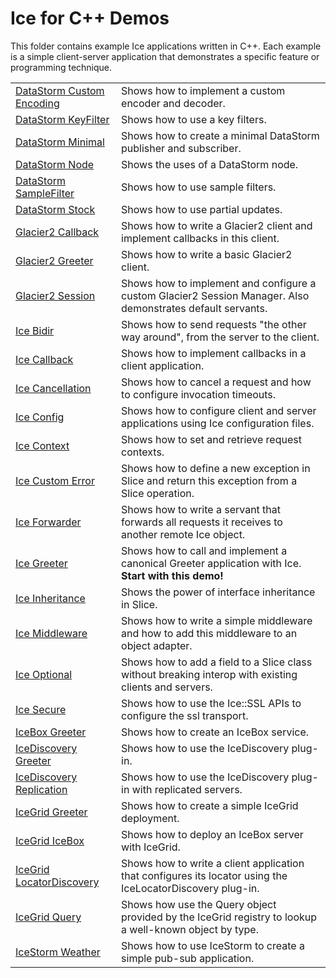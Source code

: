 # Ice for C++ Demos

This folder contains example Ice applications written in C++. Each example is a simple client-server application that
demonstrates a specific feature or programming technique.

|                                                          |                                                                                                             |
|----------------------------------------------------------|-------------------------------------------------------------------------------------------------------------|
| [DataStorm Custom Encoding](./DataStorm/customEncoding/) | Shows how to implement a custom encoder and decoder.                                                        |
| [DataStorm KeyFilter](./DataStorm/keyFilter/)            | Shows how to use a key filters.                                                                             |
| [DataStorm Minimal](./DataStorm/minimal/)                | Shows how to create a minimal DataStorm publisher and subscriber.                                           |
| [DataStorm Node](./DataStorm/node/)                      | Shows the uses of a DataStorm node.                                                                         |
| [DataStorm SampleFilter](./DataStorm/sampleFilter/)      | Shows how to use sample filters.                                                                            |
| [DataStorm Stock](./DataStorm/stock/)                    | Shows how to use partial updates.                                                                           |
| [Glacier2 Callback](./Glacier2/callback/)                | Shows how to write a Glacier2 client and implement callbacks in this client.                                |
| [Glacier2 Greeter](./Glacier2/greeter/)                  | Shows how to write a basic Glacier2 client.                                                                 |
| [Glacier2 Session](./Glacier2/session)                   | Shows how to implement and configure a custom Glacier2 Session Manager. Also demonstrates default servants. |
| [Ice Bidir](./Ice/bidir/)                                | Shows how to send requests "the other way around", from the server to the client.                           |
| [Ice Callback](./Ice/callback/)                          | Shows how to implement callbacks in a client application.                                                   |
| [Ice Cancellation](./Ice/cancellation/)                  | Shows how to cancel a request and how to configure invocation timeouts.                                     |
| [Ice Config](./Ice/config/)                              | Shows how to configure client and server applications using Ice configuration files.                        |
| [Ice Context](./Ice/context/)                            | Shows how to set and retrieve request contexts.                                                             |
| [Ice Custom Error](./Ice/customError/)                   | Shows how to define a new exception in Slice and return this exception from a Slice operation.              |
| [Ice Forwarder](./Ice/forwarder/)                        | Shows how to write a servant that forwards all requests it receives to another remote Ice object.           |
| [Ice Greeter](./Ice/greeter/)                            | Shows how to call and implement a canonical Greeter application with Ice. **Start with this demo!**         |
| [Ice Inheritance](./Ice/inheritance/)                    | Shows the power of interface inheritance in Slice.                                                          |
| [Ice Middleware](./Ice/middleware/)                      | Shows how to write a simple middleware and how to add this middleware to an object adapter.                 |
| [Ice Optional](./Ice/optional/)                          | Shows how to add a field to a Slice class without breaking interop with existing clients and servers.       |
| [Ice Secure](./Ice/secure/)                              | Shows how to use the Ice::SSL APIs to configure the ssl transport.                                          |
| [IceBox Greeter](./IceBox/greeter/)                      | Shows how to create an IceBox service.                                                                      |
| [IceDiscovery Greeter](./IceDiscovery/greeter)           | Shows how to use the IceDiscovery plug-in.                                                                  |
| [IceDiscovery Replication](./IceDiscovery/replication/)  | Shows how to use the IceDiscovery plug-in with replicated servers.                                          |
| [IceGrid Greeter](./IceGrid/greeter/)                    | Shows how to create a simple IceGrid deployment.                                                            |
| [IceGrid IceBox](./IceGrid/icebox/)                      | Shows how to deploy an IceBox server with IceGrid.                                                          |
| [IceGrid LocatorDiscovery](./IceGrid/locatorDiscovery/)  | Shows how to write a client application that configures its locator using the IceLocatorDiscovery plug-in.  |
| [IceGrid Query](./IceGrid/query/)                        | Shows how use the Query object provided by the IceGrid registry to lookup a well-known object by type.      |
| [IceStorm Weather](./IceStorm/weather/)                  | Shows how to use IceStorm to create a simple pub-sub application.                                           |

